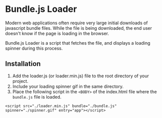 # Bundle.js Loader
Modern web applications often require very large initial downloads of javascript bundle files.
While the file is being downloaded, the end user doesn't know if the page is loading in the browser.

Bundle.js Loader is a script that fetches the file, and displays a loading spinner during this process.

Installation
-----

1. Add the loader.js (or loader.min.js) file to the root directory of your project.
2. Include your loading spinner gif in the same directory.
3. Place the following script in the `<BODY>` of the index.html file where the `bundle.js` file is loaded.

```
<script src="./loader.min.js" bundle="./bundle.js" spinner="./spinner.gif" entry="app"></script>
```
